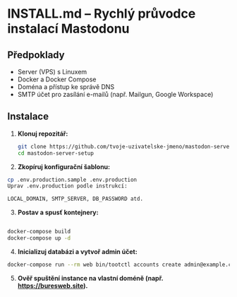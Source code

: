 # INSTALL.md – Rychlý průvodce instalací Mastodonu

## Předpoklady

- Server (VPS) s Linuxem
- Docker a Docker Compose
- Doména a přístup ke správě DNS
- SMTP účet pro zasílání e-mailů (např. Mailgun, Google Workspace)

## Instalace

1. **Klonuj repozitář:**
   ```bash
   git clone https://github.com/tvoje-uzivatelske-jmeno/mastodon-server-setup.git
   cd mastodon-server-setup
    ```

2. **Zkopíruj konfigurační šablonu:**

```bash
cp .env.production.sample .env.production
Uprav .env.production podle instrukcí:

LOCAL_DOMAIN, SMTP_SERVER, DB_PASSWORD atd.
```
3. **Postav a spusť kontejnery:**

```bash

docker-compose build
docker-compose up -d
```
4. **Inicializuj databázi a vytvoř admin účet:**

```bash
docker-compose run --rm web bin/tootctl accounts create admin@example.com --confirmed --role Admin
```
5. **Ověř spuštění instance na vlastní doméně (např. https://buresweb.site).**
